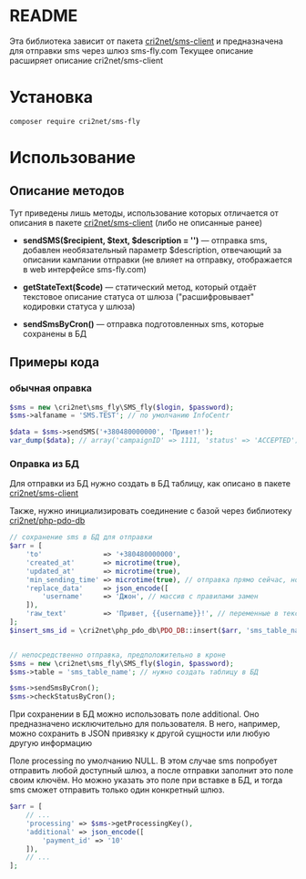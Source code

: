 # README

Эта библиотека зависит от пакета [cri2net/sms-client](https://packagist.org/packages/cri2net/sms-client) и предназначена для отправки sms через шлюз sms-fly.com
Текущее описание расширяет описание cri2net/sms-client

# Установка
```
composer require cri2net/sms-fly
```

# Использование
## Описание методов
Тут приведены лишь методы, использование которых отличается от описания в пакете [cri2net/sms-client](https://packagist.org/packages/cri2net/sms-client) (либо не описанные ранее)

- **sendSMS($recipient, $text, $description = '')** — отправка sms, добавлен необязательный параметр $description, отвечающий за описании кампании отправки (не влияет на отправку, отображается в web интерфейсе sms-fly.com)

- **getStateText($code)** — статический метод, который отдаёт текстовое описание статуса от шлюза ("расшифровывает" кодировки статуса у шлюза)
- **sendSmsByCron()** — отправка подготовленных sms, которые сохранены в БД

## Примеры кода

### обычная оправка
``` php
$sms = new \cri2net\sms_fly\SMS_fly($login, $password);
$sms->alfaname = 'SMS.TEST'; // по умолчанию InfoCentr

$data = $sms->sendSMS('+380480000000', 'Привет!');
var_dump($data); // array('campaignID' => 1111, 'status' => 'ACCEPTED')
```

### Оправка из БД
Для отправки из БД нужно создать в БД таблицу, как описано в пакете [cri2net/sms-client](https://packagist.org/packages/cri2net/sms-client)

Также, нужно инициализировать соединение с базой через библиотеку [cri2net/php-pdo-db](https://packagist.org/packages/cri2net/php-pdo-db)

``` php
// сохранение sms в БД для отправки
$arr = [
    'to'               => '+380480000000',
    'created_at'       => microtime(true),
    'updated_at'       => microtime(true),
    'min_sending_time' => microtime(true), // отправка прямо сейчас, но можно указать время в будущем для отложенной отправки
    'replace_data'     => json_encode([
        'username'     => 'Джон', // массив с правилами замен
    ]),
    'raw_text'         => 'Привет, {{username}}!', // переменные в тексте следует обрамлять в двойные фигурный кавычки
];
$insert_sms_id = \cri2net\php_pdo_db\PDO_DB::insert($arr, 'sms_table_name');


// непосредственно отправка, предположительно в кроне
$sms = new \cri2net\sms_fly\SMS_fly($login, $password);
$sms->table = 'sms_table_name'; // нужно создать таблицу в БД

$sms->sendSmsByCron();
$sms->checkStatusByCron();
```

При сохранении в БД можно использовать поле additional. Оно предназначено исключительно для пользователя. В него, например, можно сохранить в JSON привязку к другой сущности или любую другую информацию

Поле processing по умолчанию NULL. В этом случае sms попробует отправить любой доступный шлюз, а после отправки заполнит это поле своим ключём. Но можно указать это поле при вставке в БД, и тогда sms сможет отправить только один конкретный шлюз.
``` php
$arr = [
    // ...
    'processing' => $sms->getProcessingKey(),
    'additional' => json_encode([
        'payment_id' => '10'
    ]),
    // ...
];
```
